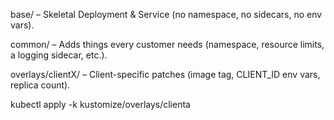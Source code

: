 base/ – Skeletal Deployment & Service (no namespace, no sidecars, no env vars).

common/ – Adds things every customer needs (namespace, resource limits, a logging sidecar, etc.).

overlays/clientX/ – Client-specific patches (image tag, CLIENT_ID env vars, replica count).


kubectl apply -k kustomize/overlays/clienta